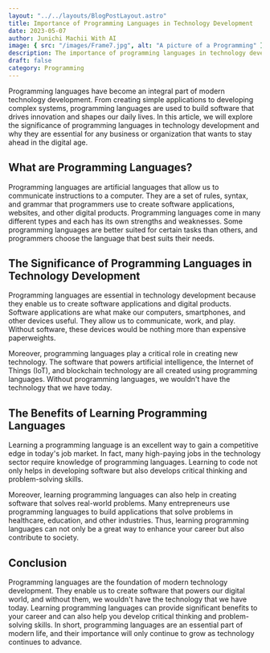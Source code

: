 ```yaml
---
layout: "../../layouts/BlogPostLayout.astro"
title: Importance of Programming Languages in Technology Development
date: 2023-05-07
author: Junichi Machii With AI
image: { src: "/images/Frame7.jpg", alt: "A picture of a Programming" }
description: The importance of programming languages in technology development cannot be overstated. In this article, we explore why programming languages are critical and how they contribute to the advancement of technology.
draft: false
category: Programming
---
```


Programming languages have become an integral part of modern technology development. From creating simple applications to developing complex systems, programming languages are used to build software that drives innovation and shapes our daily lives. In this article, we will explore the significance of programming languages in technology development and why they are essential for any business or organization that wants to stay ahead in the digital age.

## What are Programming Languages?
Programming languages are artificial languages that allow us to communicate instructions to a computer. They are a set of rules, syntax, and grammar that programmers use to create software applications, websites, and other digital products. Programming languages come in many different types and each has its own strengths and weaknesses. Some programming languages are better suited for certain tasks than others, and programmers choose the language that best suits their needs.

## The Significance of Programming Languages in Technology Development
Programming languages are essential in technology development because they enable us to create software applications and digital products. Software applications are what make our computers, smartphones, and other devices useful. They allow us to communicate, work, and play. Without software, these devices would be nothing more than expensive paperweights.

Moreover, programming languages play a critical role in creating new technology. The software that powers artificial intelligence, the Internet of Things (IoT), and blockchain technology are all created using programming languages. Without programming languages, we wouldn't have the technology that we have today.

## The Benefits of Learning Programming Languages
Learning a programming language is an excellent way to gain a competitive edge in today's job market. In fact, many high-paying jobs in the technology sector require knowledge of programming languages. Learning to code not only helps in developing software but also develops critical thinking and problem-solving skills.

Moreover, learning programming languages can also help in creating software that solves real-world problems. Many entrepreneurs use programming languages to build applications that solve problems in healthcare, education, and other industries. Thus, learning programming languages can not only be a great way to enhance your career but also contribute to society.

## Conclusion
Programming languages are the foundation of modern technology development. They enable us to create software that powers our digital world, and without them, we wouldn't have the technology that we have today. Learning programming languages can provide significant benefits to your career and can also help you develop critical thinking and problem-solving skills. In short, programming languages are an essential part of modern life, and their importance will only continue to grow as technology continues to advance.
